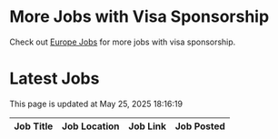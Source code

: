 # More Jobs with Visa Sponsorship

Check out [Europe Jobs](https://github.com/sureshparimi/europejobs#latest-jobs) for more jobs with visa sponsorship.

# Latest Jobs

This page is updated at May 25, 2025 18:16:19

| Job Title | Job Location | Job Link | Job Posted |
| --- | --- | --- | --- |
